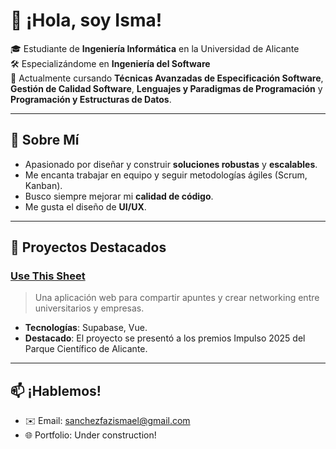 <!--
¡Hola! Gracias por visitar mi perfil. 😊
-->

# 👋 ¡Hola, soy Isma!

🎓 Estudiante de **Ingeniería Informática** en la Universidad de Alicante  
🛠 Especializándome en **Ingeniería del Software**  
🌱 Actualmente cursando **Técnicas Avanzadas de Especificación Software**, **Gestión de Calidad Software**, **Lenguajes y Paradigmas de Programación** y **Programación y Estructuras de Datos**.

---

## 🚀 Sobre Mí

- Apasionado por diseñar y construir **soluciones robustas** y **escalables**.  
- Me encanta trabajar en equipo y seguir metodologías ágiles (Scrum, Kanban).  
- Busco siempre mejorar mi **calidad de código**.
- Me gusta el diseño de **UI/UX**.

---

## 📂 Proyectos Destacados

### [Use This Sheet](https://isfs2-ua.github.io/landing-usethisheet/)
> Una aplicación web para compartir apuntes y crear networking entre universitarios y empresas.  
- **Tecnologías**: Supabase, Vue.
- **Destacado**: El proyecto se presentó a los premios Impulso 2025 del Parque Científico de Alicante.

---

## 📫 ¡Hablemos!

- ✉️ Email: sanchezfazismael@gmail.com
- 🌐 Portfolio: Under construction!

<!--
Gracias por pasarte por aquí. ¡Conectemos y construyamos algo increíble! 🚀
==>
